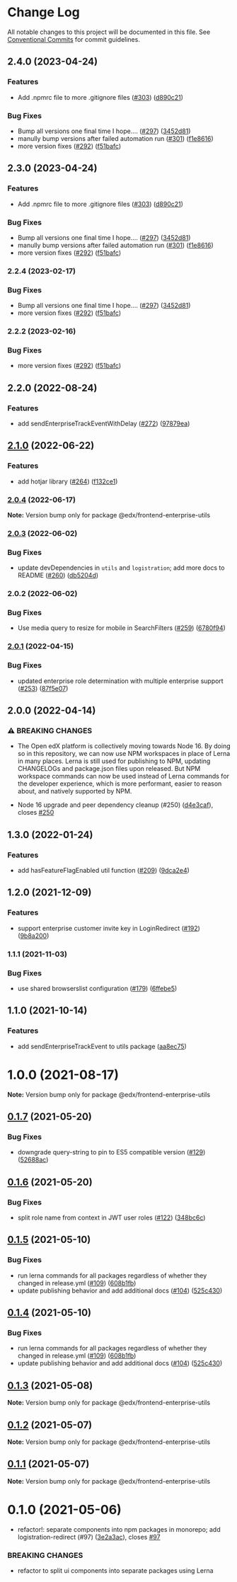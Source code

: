 # Change Log

All notable changes to this project will be documented in this file.
See [Conventional Commits](https://conventionalcommits.org) for commit guidelines.

## 2.4.0 (2023-04-24)


### Features

* Add .npmrc file to more .gitignore files ([#303](https://github.com/openedx/frontend-enterprise/issues/303)) ([d890c21](https://github.com/openedx/frontend-enterprise/commit/d890c212c3f8c5ec81e6dee63f68029ad0b00552))


### Bug Fixes

* Bump all versions one final time I hope.... ([#297](https://github.com/openedx/frontend-enterprise/issues/297)) ([3452d81](https://github.com/openedx/frontend-enterprise/commit/3452d810bad4b7292ce342ac96bec500809b532d))
* manully bump versions after failed automation run ([#301](https://github.com/openedx/frontend-enterprise/issues/301)) ([f1e8616](https://github.com/openedx/frontend-enterprise/commit/f1e8616996c46ffda1c7596be6fc323136ac34c2))
* more version fixes ([#292](https://github.com/openedx/frontend-enterprise/issues/292)) ([f51bafc](https://github.com/openedx/frontend-enterprise/commit/f51bafcb8a93d9f3be40437c16b55ef5c79d7f04))



## 2.3.0 (2023-04-24)


### Features

* Add .npmrc file to more .gitignore files ([#303](https://github.com/openedx/frontend-enterprise/issues/303)) ([d890c21](https://github.com/openedx/frontend-enterprise/commit/d890c212c3f8c5ec81e6dee63f68029ad0b00552))


### Bug Fixes

* Bump all versions one final time I hope.... ([#297](https://github.com/openedx/frontend-enterprise/issues/297)) ([3452d81](https://github.com/openedx/frontend-enterprise/commit/3452d810bad4b7292ce342ac96bec500809b532d))
* manully bump versions after failed automation run ([#301](https://github.com/openedx/frontend-enterprise/issues/301)) ([f1e8616](https://github.com/openedx/frontend-enterprise/commit/f1e8616996c46ffda1c7596be6fc323136ac34c2))
* more version fixes ([#292](https://github.com/openedx/frontend-enterprise/issues/292)) ([f51bafc](https://github.com/openedx/frontend-enterprise/commit/f51bafcb8a93d9f3be40437c16b55ef5c79d7f04))



### 2.2.4 (2023-02-17)


### Bug Fixes

* Bump all versions one final time I hope.... ([#297](https://github.com/edx/frontend-enterprise/issues/297)) ([3452d81](https://github.com/edx/frontend-enterprise/commit/3452d810bad4b7292ce342ac96bec500809b532d))
* more version fixes ([#292](https://github.com/edx/frontend-enterprise/issues/292)) ([f51bafc](https://github.com/edx/frontend-enterprise/commit/f51bafcb8a93d9f3be40437c16b55ef5c79d7f04))



### 2.2.2 (2023-02-16)


### Bug Fixes

* more version fixes ([#292](https://github.com/edx/frontend-enterprise/issues/292)) ([f51bafc](https://github.com/edx/frontend-enterprise/commit/f51bafcb8a93d9f3be40437c16b55ef5c79d7f04))



## 2.2.0 (2022-08-24)


### Features

* add sendEnterpriseTrackEventWithDelay ([#272](https://github.com/openedx/frontend-enterprise/issues/272)) ([97879ea](https://github.com/openedx/frontend-enterprise/commit/97879ea19c6161d896edc6098626bf37cd3fbdb5))



## [2.1.0](https://github.com/openedx/frontend-enterprise/compare/@edx/frontend-enterprise-utils@2.0.4...@edx/frontend-enterprise-utils@2.1.0) (2022-06-22)


### Features

* add hotjar library ([#264](https://github.com/openedx/frontend-enterprise/issues/264)) ([f132ce1](https://github.com/openedx/frontend-enterprise/commit/f132ce1716bb64714a8c368a80f673d1e9ef12fc))



### [2.0.4](https://github.com/openedx/frontend-enterprise/compare/@edx/frontend-enterprise-utils@2.0.3...@edx/frontend-enterprise-utils@2.0.4) (2022-06-17)

**Note:** Version bump only for package @edx/frontend-enterprise-utils





### [2.0.3](https://github.com/openedx/frontend-enterprise/compare/@edx/frontend-enterprise-utils@2.0.2...@edx/frontend-enterprise-utils@2.0.3) (2022-06-02)


### Bug Fixes

* update devDependencies in `utils` and `logistration`; add more docs to README ([#260](https://github.com/openedx/frontend-enterprise/issues/260)) ([db5204d](https://github.com/openedx/frontend-enterprise/commit/db5204dd417a57d4e20a66d5cc1fdfd5fee298cb))



### 2.0.2 (2022-06-02)


### Bug Fixes

* Use media query to resize for mobile in SearchFilters ([#259](https://github.com/openedx/frontend-enterprise/issues/259)) ([6780f94](https://github.com/openedx/frontend-enterprise/commit/6780f94058badbf82b909430db209574698dd596))



### [2.0.1](https://github.com/openedx/frontend-enterprise/compare/@edx/frontend-enterprise-utils@2.0.0...@edx/frontend-enterprise-utils@2.0.1) (2022-04-15)


### Bug Fixes

* updated enterprise role determination with multiple enterprise support ([#253](https://github.com/openedx/frontend-enterprise/issues/253)) ([87f5e07](https://github.com/openedx/frontend-enterprise/commit/87f5e072aa5194a507a8b2fdb15f21b69e82612c))



## 2.0.0 (2022-04-14)


### ⚠ BREAKING CHANGES

* The Open edX platform is collectively moving towards Node 16. By doing so in this repository, we can now use NPM workspaces in place of Lerna in many places. Lerna is still used for publishing to NPM, updating CHANGELOGs and package.json files upon released. But NPM workspace commands can now be used instead of Lerna commands for the developer experience, which is more performant, easier to reason about, and natively supported by NPM.

* Node 16 upgrade and peer dependency cleanup (#250) ([d4e3caf](https://github.com/openedx/frontend-enterprise/commit/d4e3caf7e15a626f1c5e4b4d27f5e09c6f412120)), closes [#250](https://github.com/openedx/frontend-enterprise/issues/250)



## 1.3.0 (2022-01-24)


### Features

* add hasFeatureFlagEnabled util function ([#209](https://github.com/openedx/frontend-enterprise/issues/209)) ([9dca2e4](https://github.com/openedx/frontend-enterprise/commit/9dca2e41ea0b043d17356b4accb5e40c582a5b26))



## 1.2.0 (2021-12-09)


### Features

* support enterprise customer invite key in LoginRedirect ([#192](https://github.com/openedx/frontend-enterprise/issues/192)) ([9b8a200](https://github.com/openedx/frontend-enterprise/commit/9b8a200633d5fc665ed9faf79d10f43cb7a9386a))



### 1.1.1 (2021-11-03)


### Bug Fixes

* use shared browserslist configuration ([#179](https://github.com/openedx/frontend-enterprise/issues/179)) ([6ffebe5](https://github.com/openedx/frontend-enterprise/commit/6ffebe5ba490567c691eac978125eee530707556))



## 1.1.0 (2021-10-14)


### Features

* add sendEnterpriseTrackEvent to utils package ([aa8ec75](https://github.com/openedx/frontend-enterprise/commit/aa8ec755b1dda199fbe236dbeb742872a10f3f91))



# 1.0.0 (2021-08-17)

**Note:** Version bump only for package @edx/frontend-enterprise-utils





## [0.1.7](https://github.com/openedx/frontend-enterprise/compare/@edx/frontend-enterprise-utils@0.1.6...@edx/frontend-enterprise-utils@0.1.7) (2021-05-20)


### Bug Fixes

* downgrade query-string to pin to ES5 compatible version ([#129](https://github.com/openedx/frontend-enterprise/issues/129)) ([52688ac](https://github.com/openedx/frontend-enterprise/commit/52688acc9c4113f9bed2423434e7b2c7d88221f8))





## [0.1.6](https://github.com/openedx/frontend-enterprise/compare/@edx/frontend-enterprise-utils@0.1.5...@edx/frontend-enterprise-utils@0.1.6) (2021-05-20)


### Bug Fixes

* split role name from context in JWT user roles ([#122](https://github.com/openedx/frontend-enterprise/issues/122)) ([348bc6c](https://github.com/openedx/frontend-enterprise/commit/348bc6c5c912d2c92ccee5869d49890528e6e51a))





## [0.1.5](https://github.com/openedx/frontend-enterprise/compare/@edx/frontend-enterprise-utils@0.1.3...@edx/frontend-enterprise-utils@0.1.5) (2021-05-10)


### Bug Fixes

* run lerna commands for all packages regardless of whether they changed in release.yml ([#109](https://github.com/openedx/frontend-enterprise/issues/109)) ([608b1fb](https://github.com/openedx/frontend-enterprise/commit/608b1fb4c3b5343f05ef994436dbbd2418668e17))
* update publishing behavior and add additional docs ([#104](https://github.com/openedx/frontend-enterprise/issues/104)) ([525c430](https://github.com/openedx/frontend-enterprise/commit/525c430d5027e4514a27edccfed3d6ed4ddae091))





## [0.1.4](https://github.com/openedx/frontend-enterprise/compare/@edx/frontend-enterprise-utils@0.1.3...@edx/frontend-enterprise-utils@0.1.4) (2021-05-10)


### Bug Fixes

* run lerna commands for all packages regardless of whether they changed in release.yml ([#109](https://github.com/openedx/frontend-enterprise/issues/109)) ([608b1fb](https://github.com/openedx/frontend-enterprise/commit/608b1fb4c3b5343f05ef994436dbbd2418668e17))
* update publishing behavior and add additional docs ([#104](https://github.com/openedx/frontend-enterprise/issues/104)) ([525c430](https://github.com/openedx/frontend-enterprise/commit/525c430d5027e4514a27edccfed3d6ed4ddae091))





## [0.1.3](https://github.com/openedx/frontend-enterprise/compare/@edx/frontend-enterprise-utils@0.1.2...@edx/frontend-enterprise-utils@0.1.3) (2021-05-08)

**Note:** Version bump only for package @edx/frontend-enterprise-utils





## [0.1.2](https://github.com/openedx/frontend-enterprise/compare/@edx/frontend-enterprise-utils@0.1.1...@edx/frontend-enterprise-utils@0.1.2) (2021-05-07)

**Note:** Version bump only for package @edx/frontend-enterprise-utils





## [0.1.1](https://github.com/openedx/frontend-enterprise/compare/@edx/frontend-enterprise-utils@0.1.0...@edx/frontend-enterprise-utils@0.1.1) (2021-05-07)

**Note:** Version bump only for package @edx/frontend-enterprise-utils





# 0.1.0 (2021-05-06)


* refactor!: separate components into npm packages in monorepo; add logistration-redirect (#97) ([3e2a3ac](https://github.com/openedx/frontend-enterprise/commit/3e2a3acf327211ed82415e8052d008bd1fdd2e33)), closes [#97](https://github.com/openedx/frontend-enterprise/issues/97)


### BREAKING CHANGES

* refactor to split ui components into separate packages using Lerna
